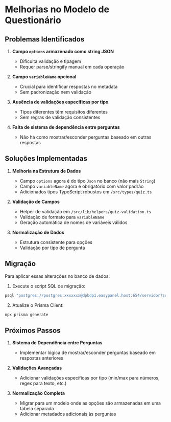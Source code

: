 # Melhorias no Modelo de Questionário

## Problemas Identificados

1. **Campo `options` armazenado como string JSON**
   - Dificulta validação e tipagem
   - Requer parse/stringify manual em cada operação

2. **Campo `variableName` opcional**
   - Crucial para identificar respostas no metadata
   - Sem padronização nem validação

3. **Ausência de validações específicas por tipo**
   - Tipos diferentes têm requisitos diferentes
   - Sem regras de validação consistentes

4. **Falta de sistema de dependência entre perguntas**
   - Não há como mostrar/esconder perguntas baseado em outras respostas

## Soluções Implementadas

1. **Melhoria na Estrutura de Dados**
   - Campo `options` agora é do tipo `Json` no banco (não mais `String`)
   - Campo `variableName` agora é obrigatório com valor padrão
   - Adicionados tipos TypeScript robustos em `/src/types/quiz.ts`

2. **Validação de Campos**
   - Helper de validação em `/src/lib/helpers/quiz-validation.ts`
   - Validação de formato para `variableName`
   - Geração automática de nomes de variáveis válidos

3. **Normalização de Dados**
   - Estrutura consistente para opções
   - Validação por tipo de pergunta

## Migração

Para aplicar essas alterações no banco de dados:

1. Execute o script SQL de migração:

```bash
psql "postgres://postgres:xxxxxxx@dpbdp1.easypanel.host:654/servidor?sslmode=disable" -f prisma/migrate-quiz-structure.sql
```

2. Atualize o Prisma Client:

```bash
npx prisma generate
```

## Próximos Passos

1. **Sistema de Dependência entre Perguntas**
   - Implementar lógica de mostrar/esconder perguntas baseado em respostas anteriores

2. **Validações Avançadas**
   - Adicionar validações específicas por tipo (min/max para números, regex para texto, etc.)

3. **Normalização Completa**
   - Migrar para um modelo onde as opções são armazenadas em uma tabela separada
   - Adicionar metadados adicionais às perguntas 